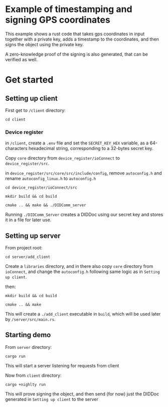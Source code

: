 # Example of timestamping and signing GPS coordinates

This example shows a rust code that takes gps coordinates in input together with a private key, adds a timestamp to the coordinates, and then signs the object using the private key.

A zero-knowledge proof of the signing is also generated, that can be verified as well.

# Get started

## Setting up client

First get to `/client` directory:

```
cd client
```

### Device register

in `/client`, create a `.env` file and set the `SECRET_KEY_HEX` variable, as a 64-characters hexadecimal string, corresponding to a 32-bytes secret key.

Copy `core` directory from `device_register/ioConnect` to `device_register/src`.

in `device_register/src/core/src/include/config`, remove `autoconfig.h` and rename `autoconfig_linux.h` to `autoconfig.h`

```
cd device_register/ioConnect/src
```

```
mkdir build && cd build
```

```
cmake .. && make && ./DIDComm_server
```

Running `./DIDComm_Server` creates a DIDDoc using our secret key and stores it in a file for later use.

## Setting up server

From project root:

```
cd server/add_client
```

Create a `libraries` directory, and in there also copy `core` directory from `ioConnect`, and change the `autoconfig.h` following same logic as in `Setting up client`.

then:

```
mkdir build && cd build
```

```
cmake .. && make
```

This will create a `./add_client` executable in `build`, which will be used later by `/server/src/main.rs`.

## Starting demo

From `server` directory:

```
cargo run
```

This will start a server listening for requests from client

Now from `client` directory:

```
cargo +nighlty run
```

This will prove signing the object, and then send (for now) just the DIDDoc generated in `Setting up client` to the server
